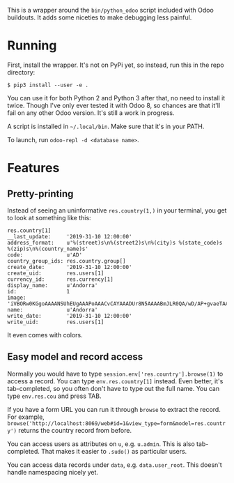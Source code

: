 This is a wrapper around the `bin/python_odoo` script included with Odoo buildouts. It adds some niceties to make debugging less painful.

# Running

First, install the wrapper. It's not on PyPi yet, so instead, run this in the repo directory:

```
$ pip3 install --user -e .
```

You can use it for both Python 2 and Python 3 after that, no need to install it twice. Though I've only ever tested it with Odoo 8, so chances are that it'll fail on any other Odoo version. It's still a work in progress.

A script is installed in `~/.local/bin`. Make sure that it's in your PATH.

To launch, run `odoo-repl -d <database name>`.

# Features

## Pretty-printing

Instead of seeing an uninformative `res.country(1,)` in your terminal, you get to look at something like this:

```
res.country[1]
__last_update:     '2019-31-10 12:00:00'
address_format:    u'%(street)s\n%(street2)s\n%(city)s %(state_code)s %(zip)s\n%(country_name)s'
code:              u'AD'
country_group_ids: res.country.group[]
create_date:       '2019-31-10 12:00:00'
create_uid:        res.users[1]
currency_id:       res.currency[1]
display_name:      u'Andorra'
id:                1
image:             'iVBORw0KGgoAAAANSUhEUgAAAPoAAACvCAYAAADUr8N5AAAABmJLR0QA/wD/AP+gvaeTAAAAB3RJ\nTUUH2wMJBAgMSOMd6QAAIABJREFUeJzt3XmQXddh3...
name:              u'Andorra'
write_date:        '2019-31-10 12:00:00'
write_uid:         res.users[1]
```

It even comes with colors.

## Easy model and record access

Normally you would have to type `session.env['res.country'].browse(1)` to access a record. You can type `env.res.country[1]` instead. Even better, it's tab-completed, so you often don't have to type out the full name. You can type `env.res.cou` and press TAB.

If you have a form URL you can run it through `browse` to extract the record. For example, `browse('http://localhost:8069/web#id=1&view_type=form&model=res.country')` returns the country record from before.

You can access users as attributes on `u`, e.g. `u.admin`. This is also tab-completed. That makes it easier to `.sudo()` as particular users.

You can access data records under `data`, e.g. `data.user_root`. This doesn't handle namespacing nicely yet.
